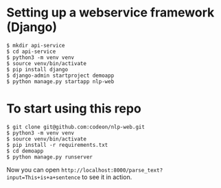 # Setting up a webservice framework (Django)

```
$ mkdir api-service
$ cd api-service
$ python3 -m venv venv
$ source venv/bin/activate
$ pip install django
$ django-admin startproject demoapp
$ python manage.py startapp nlp-web
```

# To start using this repo
```
$ git clone git@github.com:codeon/nlp-web.git
$ python3 -m venv venv
$ source venv/bin/activate
$ pip install -r requirements.txt
$ cd demoapp
$ python manage.py runserver
```

Now you can open `http://localhost:8000/parse_text?input=This+is+a+sentence` to see it in action.
